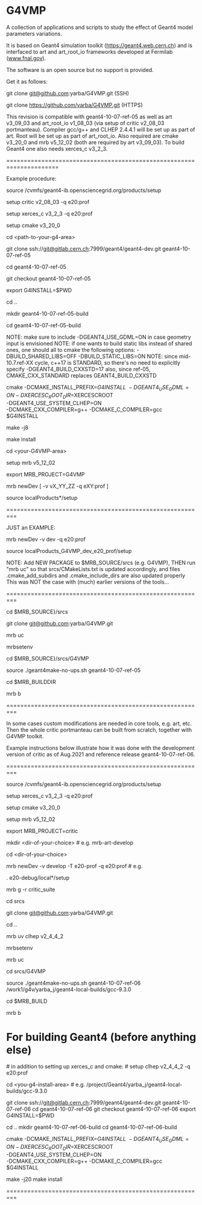 # G4VMP
A collection of applications and scripts to study the effect of Geant4 model parameters variations.

It is based on Geant4 simulation toolkit (https://geant4.web.cern.ch) and is interfaced to art and art_root_io frameworks developed at Fermilab (www.fnal.gov).

The software is an open source but no support is provided.

Get it as follows:

git clone git@github.com:yarba/G4VMP.git (SSH)

git clone https://github.com/yarba/G4VMP.git (HTTPS)

This revision is compatible with geant4-10-07-ref-05 as well as art v3_09_03 
and art_root_io v1_08_03 (via setup of critic v2_08_03 portmanteau).
Compiler gcc/g++ and CLHEP 2.4.4.1 will be set up as part of art.
Root will be set up as part of art_root_io.
Also required are cmake v3_20_0 and mrb v5_12_02 (both are required by art v3_09_03).
To build Geant4 one also needs xerces_c v3_2_3.

=====================================================================

Example procedure:

source /cvmfs/geant4-ib.opensciencegrid.org/products/setup

setup critic v2_08_03 -q e20:prof

setup xerces_c v3_2_3 -q e20:prof

setup cmake v3_20_0

cd \<path-to-your-g4-area\>

git clone ssh://git@gitlab.cern.ch:7999/geant4/geant4-dev.git geant4-10-07-ref-05

cd geant4-10-07-ref-05

git checkout geant4-10-07-ref-05

export G4INSTALL=$PWD

cd ..

mkdir geant4-10-07-ref-05-build

cd geant4-10-07-ref-05-build

NOTE: make sure to include -DGEANT4_USE_GDML=ON 
      in case geometry input is envisioned
NOTE: if one wants to build static libs instead of shared ones,
      one should all to cmake the following options:
      -DBUILD_SHARED_LIBS=OFF -DBUILD_STATIC_LIBS=ON
NOTE: since mid-10.7.ref-XX cycle, c++17 is STANDARD, 
      so there's no need to explicitly specify -DGEANT4_BUILD_CXXSTD=17 
      also, since ref-05, CMAKE_CXX_STANDARD replaces GEANT4_BUILD_CXXSTD

cmake -DCMAKE_INSTALL_PREFIX=$G4INSTALL \
-DGEANT4_USE_GDML=ON -DXERCESC_ROOT_DIR=$XERCESCROOT \
-DGEANT4_USE_SYSTEM_CLHEP=ON \
-DCMAKE_CXX_COMPILER=g++ -DCMAKE_C_COMPILER=gcc \
$G4INSTALL

make -j8

make install

cd \<your-G4VMP-area\>

setup mrb v5_12_02

export MRB_PROJECT=G4VMP

mrb newDev [ -v vX_YY_ZZ -q eXY:prof ]

source localProducts*/setup

=========================================================

JUST an EXAMPLE: 

mrb newDev -v dev -q e20:prof

source localProducts_G4VMP_dev_e20_prof/setup
  
NOTE: Add NEW PACKAGE to $MRB_SOURCE/srcs (e.g. G4VMP), THEN run "mrb uc" so that 
      srcs/CMakeLists.txt is updated accordingly, and files .cmake_add_subdirs and
      .cmake_include_dirs are also updated properly
      This was NOT the case with (much) earlier versions of the tools...

=========================================================

cd $MRB_SOURCE}/srcs

git clone git@github.com:yarba/G4VMP.git 

mrb uc

mrbsetenv

cd $MRB_SOURCE}/srcs/G4VMP

source ./geant4make-no-ups.sh geant4-10-07-ref-05 <path-to-your-g4-area>

cd $MRB_BUILDDIR

mrb b

=========================================================

In some cases custom modifications are needed in core tools, e.g. art, etc.
Then the whole critic portmanteau can be built from scratch, together with G4VMP toolkit.

Example instructions below illustrate how it was done with the development version 
of critic as of Aug.2021 and reference release geant4-10-07-ref-06.

=========================================================

source /cvmfs/geant4-ib.opensciencegrid.org/products/setup

setup xerces_c v3_2_3 -q e20:prof

setup cmake v3_20_0

setup mrb v5_12_02

export MRB_PROJECT=critic

mkdir \<dir-of-your-choice\>  # e.g. mrb-art-develop

cd \<dir-of-your-choice\>

mrb newDev -v develop -T e20-prof -q e20:prof # e.g.

. e20-debug/local*/setup

mrb g -r critic_suite

cd srcs

git clone git@github.com:yarba/G4VMP.git 

cd ..

mrb uv clhep v2_4_4_2

mrbsetenv

mrb uc

cd srcs/G4VMP

source ./geant4make-no-ups.sh  geant4-10-07-ref-06 /work1/g4v/yarba_j/geant4-local-builds/gcc-9.3.0

cd $MRB_BUILD

mrb b


For building Geant4 (before anything else)
=========================================================

\# in addition to setting up xerces_c and cmake:
\#
setup clhep v2_4_4_2 -q e20:prof

cd \<you-g4-install-area\> # e.g. /project/Geant4/yarba_j/geant4-local-builds/gcc-9.3.0

git clone ssh://git@gitlab.cern.ch:7999/geant4/geant4-dev.git geant4-10-07-ref-06
cd geant4-10-07-ref-06
git checkout geant4-10-07-ref-06
export G4INSTALL=$PWD

cd ..
mkdir geant4-10-07-ref-06-build
cd geant4-10-07-ref-06-build

cmake -DCMAKE_INSTALL_PREFIX=$G4INSTALL \
-DGEANT4_USE_GDML=ON -DXERCESC_ROOT_DIR=$XERCESCROOT \
-DGEANT4_USE_SYSTEM_CLHEP=ON \
-DCMAKE_CXX_COMPILER=g++ -DCMAKE_C_COMPILER=gcc \
$G4INSTALL

make -j20
make install

=========================================================




